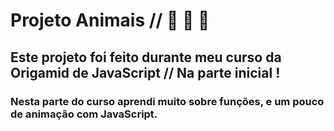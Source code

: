 # Projeto Animais // 🐒 🐯 🦁

## Este projeto foi feito durante meu curso da Origamid de JavaScript // Na parte inicial !
### Nesta parte do curso aprendi muito sobre funções, e um pouco de animação com JavaScript.
